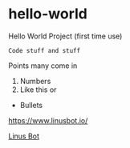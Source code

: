 # hello-world
Hello World Project (first time use)

```
Code stuff and stuff
```

Points many come in

1. Numbers
2. Like this
or
* Bullets

https://www.linusbot.io/

[Linus Bot](https://www.linusbot.io/)
